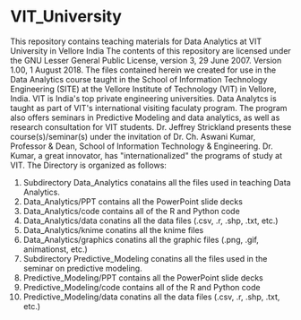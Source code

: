 # VIT_University
This repository contains teaching materials for Data Analytics at VIT University in Vellore India
The contents of this repository are licensed under the GNU Lesser General Public License, version 3, 29 June 2007.
Version 1.00, 1 August 2018.
The files contained herein we created for use in the Data Analytics course taught in the School of Information Technology Engineering (SITE) at the Vellore Institute of Technology (VIT) in Vellore, India. VIT is India's top private engineering universities.
Data Analytcs is taught as part of VIT's international visiting faculaty program. The program also offers seminars in Predictive Modeling and data analytics, as well as research consultation for VIT students.
Dr. Jeffrey Strickland presents these course(s)/seminar(s) under the invitation of Dr. Ch. Aswani Kumar, Professor & Dean, School of Information Technology & Engineering. Dr. Kumar, a great innovator, has "internationalized" the programs of study at VIT.
The Directory is organized as follows:
1. Subdirectory Data_Analytics conatains all the files used in teaching Data Analytics.
2. Data_Analytics/PPT contains all the PowerPoint slide decks
3. Data_Analytics/code contains all of the R and Python code
4. Data_Analytics/data conatins all the data files (.csv, .r, .shp, .txt, etc.)
5. Data_Analytics/knime conatins all the knime files
6. Data_Analytics/graphics conatins all the graphic files (.png, .gif, animationst, etc.)
7. Subdirectory Predictive_Modeling conatins all the files used in the seminar on predictive modeling.
8. Predictive_Modeling/PPT contains all the PowerPoint slide decks
9. Predictive_Modeling/code contains all of the R and Python code
10. Predictive_Modeling/data conatins all the data files (.csv, .r, .shp, .txt, etc.)

